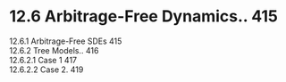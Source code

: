 # 12.6 Arbitrage-Free Dynamics.. 415  

12.6.1 Arbitrage-Free SDEs 415   
12.6.2 Tree Models.. 416   
12.6.2.1 Case 1 417   
12.6.2.2 Case 2. 419  
